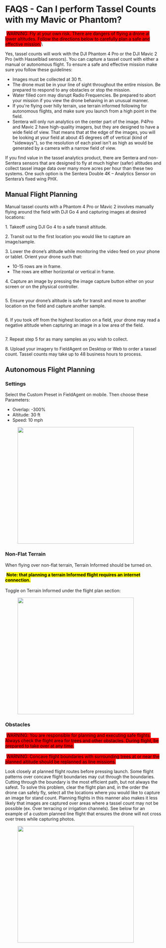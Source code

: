 # FAQS - Can I perform Tassel Counts with my Mavic or Phantom?

<img src="https://img.zohostatic.com/zde/static/images/caution.png" alt="" data-size="line"> <mark style="background-color:red;">WARNING: Fly at your own risk. There are dangers of flying a drone at lower altitudes. Follow the directions below to carefully plan a safe and effective mission.</mark>\


Yes, tassel counts will work with the DJI Phantom 4 Pro or the DJI Mavic 2 Pro (with Hasselblad sensors). You can capture a tassel count with either a manual or autonomous flight. To ensure a safe and effective mission make sure you follow these guidelines:

* Images must be collected at 30 ft.
* The drone must be in your line of sight throughout the entire mission. Be prepared to respond to any obstacles or stop the mission.
* Water filled corn may disrupt Radio Frequencies. Be prepared to abort your mission if you view the drone behaving in an unusual manner.
* If you're flying over hilly terrain, use terrain informed following for autonomous flights, and make sure you launch from a high point in the field.
* Sentera will only run analytics on the center part of the image. P4Pro and Mavic 2 have high-quality imagers, but they are designed to have a wide field of view. That means that at the edge of the images, you will be looking at your field at about 45 degrees off of vertical (kind of "sideways"), so the resolution of each pixel isn't as high as would be generated by a camera with a narrow field of view.

If you find value in the tassel analytics product, there are Sentera and non-Sentera sensors that are designed to fly at much higher (safer) altitudes and collect tassel image data over many more acres per hour than these two systems. One such option is the Sentera Double 4K – Analytics Sensor on Sentera’s fixed wing PHX.

## Manual Flight Planning <a href="#manual_flight_planning" id="manual_flight_planning"></a>

Manual tassel counts with a Phantom 4 Pro or Mavic 2 involves manually flying around the field with DJI Go 4 and capturing images at desired locations:&#x20;

1\. Takeoff using DJI Go 4 to a safe transit altitude.

2\. Transit out to the first location you would like to capture an image/sample.

3\. Lower the drone’s altitude while monitoring the video feed on your phone or tablet. Orient your drone such that:

* 10-15 rows are in frame.
* The rows are either horizontal or vertical in frame.

4\. Capture an image by pressing the image capture button either on your screen or on the physical controller.

<div align="left"><figure><img src="../../../.gitbook/assets/Copy of Copy of Copy of Copy of Copy of Copy of image.png" alt=""><figcaption></figcaption></figure></div>

5\. Ensure your drone’s altitude is safe for transit and move to another location on the field and capture another sample.

<div align="left"><figure><img src="../../../.gitbook/assets/Copy of Copy of Copy of Copy of Copy of Copy of Copy of Copy of image.png" alt=""><figcaption></figcaption></figure></div>

6\.  If you took off from the highest location on a field, your drone may read a negative altitude when capturing an image in a low area of the field.

<div align="left"><figure><img src="../../../.gitbook/assets/Copy of Copy of Copy of Copy of Copy of Copy of Copy of image.png" alt=""><figcaption></figcaption></figure></div>

7\. Repeat step 5 for as many samples as you wish to collect.

8\. Upload your imagery to FieldAgent on Desktop or Web to order a tassel count. Tassel counts may take up to 48 business hours to process.

## Autonomous Flight Planning <a href="#autonomous_flight_planning" id="autonomous_flight_planning"></a>

### Settings <a href="#settings" id="settings"></a>

Select the Custom Preset in FieldAgent on mobile. Then choose these Parameters:

* Overlap: -300%
* Altitude: 30 ft
* Speed: 10 mph

<div align="left"><figure><img src="../../../.gitbook/assets/1.jpg" alt="" width="375"><figcaption></figcaption></figure></div>

### Non-Flat Terrain <a href="#non-flat_terrain" id="non-flat_terrain"></a>

When flying over non-flat terrain, Terrain Informed should be turned on.&#x20;

<img src="https://img.zohostatic.com/zde/static/images/file.png" alt="" data-size="line"> <mark style="background-color:yellow;">**Note: that planning a terrain Informed flight requires an internet connection.**</mark>\
\
Toggle on Terrain Informed under the flight plan section:

<div align="left"><figure><img src="../../../.gitbook/assets/2 (2).png" alt="" width="375"><figcaption></figcaption></figure></div>

### Obstacles <a href="#obstacles" id="obstacles"></a>

<img src="https://img.zohostatic.com/zde/static/images/caution.png" alt="" data-size="line"> <mark style="background-color:red;">WARNING: You are responsible for planning and executing safe flights. Always check the flight area for trees and other obstacles. During flight, be prepared to take over at any time.</mark> \
\
<img src="https://img.zohostatic.com/zde/static/images/caution.png" alt="" data-size="line">  <mark style="background-color:red;">WARNING: Concave flight boundaries with surrounding trees at or near the planned altitude should be replanned as line missions.</mark>&#x20;

Look closely at planned flight routes before pressing launch. Some flight patterns over concave flight boundaries may cut through the boundaries. Cutting through the boundary is the most efficient path, but not always the safest. To solve this problem, clear the flight plan and, in the order the drone can safely fly, select all the locations where you would like to capture an image for stand count. Planning flights in this manner also makes it less likely that images are captured over areas where a tassel count may not be possible (ex. Over terracing or irrigation channels). See below for an example of a custom planned line flight that ensures the drone will not cross over trees while capturing photos.

<div align="left"><figure><img src="../../../.gitbook/assets/3 (2).png" alt="" width="375"><figcaption></figcaption></figure></div>
